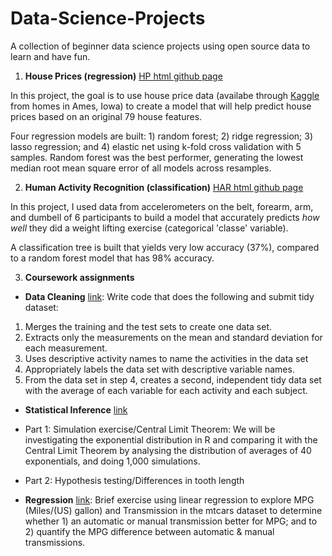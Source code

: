 # Data-Science-Projects

A collection of beginner data science projects using open source data to learn and have fun. 

1. **House Prices (regression)** [HP html github page](https://msra7rr2.github.io/Data-Science-Projects/House-Prices/index_housing_prices.html)

In this project, the goal is to use house price data (availabe through [Kaggle](https://www.kaggle.com/c/house-prices-advanced-regression-techniques) from homes in Ames, Iowa) to create a model that will help predict house prices based on an original 79 house features.

Four regression models are built: 1) random forest; 2) ridge regression; 3) lasso regression; and 4) elastic net using k-fold cross validation with 5 samples. Random forest was the best performer, generating the lowest median root mean square error of all models across resamples.

2. **Human Activity Recognition (classification)** [HAR html github page](https://msra7rr2.github.io/Data-Science-Projects/Human-Activity-Recognition/index.html)

In this project, I used data from accelerometers on the belt, forearm, arm, and dumbell of 6 participants to build a model that accurately predicts *how well* they did a weight lifting exercise (categorical 'classe' variable).

A classification tree is built that yields very low accuracy (37%), compared to a random forest model that has 98% accuracy.


3. **Coursework assignments** 

+ **Data Cleaning** [link](https://github.com/msra7rr2/Data-Science-Projects/tree/gh-pages/Coursera%20Coursework%20-%20Data%20Cleaning): Write code that does the following and submit tidy dataset: 
1. Merges the training and the test sets to create one data set.
2. Extracts only the measurements on the mean and standard deviation for each measurement.
3. Uses descriptive activity names to name the activities in the data set
4. Appropriately labels the data set with descriptive variable names.
5. From the data set in step 4, creates a second, independent tidy data set with the average of each variable for each activity and each subject.

+ **Statistical Inference** [link](https://github.com/msra7rr2/Data-Science-Projects/tree/gh-pages/Coursera%20Coursework%20-%20Statistifcal%20Inference)

+ Part 1: Simulation exercise/Central Limit Theorem: We will be investigating the exponential distribution in R and comparing it with the Central Limit Theorem by analysing the distribution of averages of 40 exponentials, and doing 1,000 simulations.

+ Part 2: Hypothesis testing/Differences in tooth length

+ **Regression** [link](https://github.com/msra7rr2/Data-Science-Projects/tree/gh-pages/Coursera%20Coursework%20-%20Regression): Brief exercise using linear regression to explore MPG (Miles/(US) gallon) and Transmission in the mtcars dataset to determine whether 1) an automatic or manual transmission better for MPG; and to 2) quantify the MPG difference between automatic & manual transmissions.



